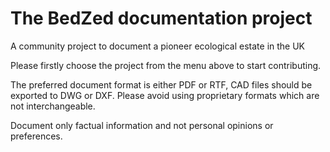 # The BedZed documentation project
A community project to document a pioneer ecological estate in the UK

Please firstly choose the project from the menu above to start contributing.

The preferred document format is either PDF or RTF, CAD files should be exported to DWG or DXF.
Please avoid using proprietary formats which are not interchangeable.

Document only factual information and not personal opinions or preferences.

